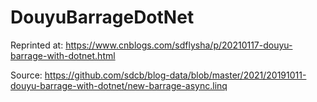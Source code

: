 # DouyuBarrageDotNet

Reprinted at: https://www.cnblogs.com/sdflysha/p/20210117-douyu-barrage-with-dotnet.html

Source: https://github.com/sdcb/blog-data/blob/master/2021/20191011-douyu-barrage-with-dotnet/new-barrage-async.linq
